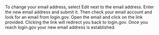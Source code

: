 To change your email address, select Edit next to the email address. Enter the new email address and submit it. Then check your email account and look for an email from login.gov. Open the email and click on the link provided. Clicking the link will redirect you back to login.gov. Once you reach login.gov your new email address is established.
